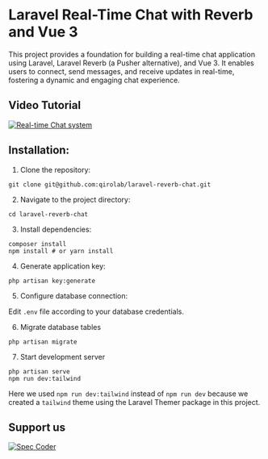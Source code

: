 # Laravel Real-Time Chat with Reverb and Vue 3

This project provides a foundation for building a real-time chat application using Laravel, Laravel Reverb (a Pusher alternative), and Vue 3. It enables users to connect, send messages, and receive updates in real-time, fostering a dynamic and engaging chat experience.


## Video Tutorial
[![Real-time Chat system](https://i3.ytimg.com/vi/8ykxcM0-3Yg/hqdefault.jpg)](https://www.youtube.com/watch?v=8ykxcM0-3Yg)


## Installation:

1. Clone the repository:
```
git clone git@github.com:qirolab/laravel-reverb-chat.git
```

2. Navigate to the project directory:
```
cd laravel-reverb-chat
```

3. Install dependencies:
```
composer install
npm install # or yarn install
```

4. Generate application key:
```
php artisan key:generate
```

5. Configure database connection:

Edit `.env` file according to your database credentials.

6. Migrate database tables
```
php artisan migrate
```

7. Start development server
```
php artisan serve
npm run dev:tailwind
```

Here we used `npm run dev:tailwind` instead of `npm run dev` because we created
a `tailwind` theme using the Laravel Themer package in this project.


## Support us
[![Spec Coder](https://i.imgur.com/lqkt7a3.png)](https://qirolab.com/spec-coder)